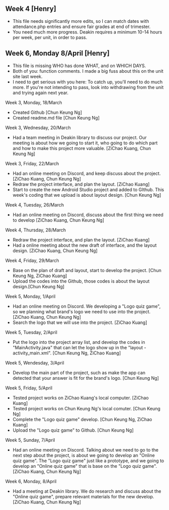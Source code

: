 ## Week 4 [Henry]
- This file needs significantly more edits, so I can match dates with attendance.php entries and ensure fair grades at end of trimester.
- You need much more progress. Deakin requires a minimum 10-14 hours per week, per unit, in order to pass.

## Week 6, Monday 8/April [Henry]
- This file is missing WHO has done WHAT, and on WHICH DAYS.
- Both of you: function comments. I made a big fuss about this on the unit site last week.
- I need to get serious with you here: To catch up, you'll need to do much more. If you're not intending to pass, look into withdrawing from the unit and trying again next year.

Week 3, Monday, 18/March
- Created Github [Chun Keung Ng]
- Created readme.md file [Chun Keung Ng]

Week 3, Wednesday, 20/March
- Had a team meeting in Deakin library to discuss our project. Our meeting is about how we going to start it, who going to do which part and how to make this project more valuable. [ZiChao Kuang, Chun Keung Ng]

Week 3, Friday, 22/March
- Had an online meeting on Discord, and keep discuss about the project. [ZiChao Kuang, Chun Keung Ng]
- Redraw the project interface, and plan the layout. [ZiChao Kuang]
- Start to create the new Android Studio project and added to GIthub. This week's coding that we upload is about layout design. [Chun Keung Ng]

Week 4, Tuesday, 26/March
- Had an online meeting on Discord, discuss about the first thing we need to develop [ZiChao Kuang, Chun Keung Ng]

Week 4, Thursday, 28/March
- Redraw the project interface, and plan the layout. [ZiChao Kuang]
- Had a online meeting about the new draft of interface, and the layout design. [ZiChao Kuang, Chun Keung Ng]

Week 4, Friday, 29/March
- Base on the plan of draft and layout, start to develop the project. [Chun Keung Ng, ZiChao Kuang]
- Upload the codes into the Github, those codes is about the layout design.[Chun Keung Ng]

Week 5, Monday, 1/April
- Had an online meeting on Discord. We developing a "Logo quiz game", so we planning what brand's logo we need to use into the project. [ZiChao Kuang, Chun Keung Ng]
- Search the logo that we will use into the project. [ZiChao Kuang]

Week 5, Tuesday, 2/April
- Put the logo into the project array list, and develop the codes in "MainActivity.java" that can let the logo show up in the "layout - activity_main.xml". [Chun Keung Ng, ZiChao Kuang]

Week 5, Wendesday, 3/April
- Develop the main part of the project, such as make the app can detected that your answer is fit for the brand's logo. [Chun Keung Ng]

Week 5, Friday, 5/April
- Tested project works on ZiChao Kuang's local computer. [ZiChao Kuang]
- Tested project works on Chun Keung Ng's local comuter. [Chun Keung Ng]
- Complete the "Logo quiz game" develop. [Chun Keung Ng, ZiChao Kuang]
- Upload the "Logo quiz game" to Github. [Chun Keung Ng]

Week 5, Sunday, 7/April
- Had an online meeting on Discord. Talking about we need to go to the next step about the project, is about we going to develop an "Online quiz game". The "Logo quiz game" just like a prototype, and we going to develop an "Online quiz game" that is base on the "Logo quiz game". [ZiChao Kuang, Chun Keung Ng]

Week 6, Monday, 8/April
- Had a meeting at Deakin library. We do research and discuss about the "Online quiz game", prepare relevant materials for the new develop. [ZiChao Kuang, Chun Keung Ng]
